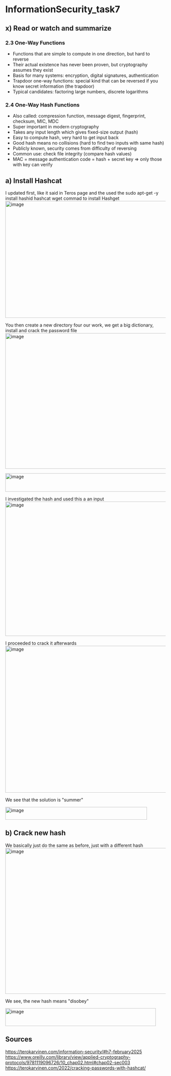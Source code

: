 # InformationSecurity_task7

## x) Read or watch and summarize

### 2.3 One-Way Functions

- Functions that are simple to compute in one direction, but hard to reverse
- Their actual existence has never been proven, but cryptography assumes they exist
- Basis for many systems: encryption, digital signatures, authentication
- Trapdoor one-way functions: special kind that can be reversed if you know secret information (the trapdoor)
- Typical candidates: factoring large numbers, discrete logarithms

### 2.4 One-Way Hash Functions

- Also called: compression function, message digest, fingerprint, checksum, MIC, MDC
- Super important in modern cryptography
- Takes any input length which gives fixed-size output (hash)
- Easy to compute hash, very hard to get input back
- Good hash means no collisions (hard to find two inputs with same hash)
- Publicly known, security comes from difficulty of reversing
- Common use: check file integrity (compare hash values)
- MAC = message authentication code = hash + secret key => only those with key can verify

## a) Install Hashcat

I updated first, like it said in Teros page and the used the sudo apt-get -y install hashid hashcat wget commad to install Hashget
<img width="794" height="367" alt="image" src="https://github.com/user-attachments/assets/3002c2b7-8209-469a-a02c-f58b12fccc1d" />

You then create a new directory four our work, we get a big dictionary, install and crack the password file
<img width="806" height="426" alt="image" src="https://github.com/user-attachments/assets/316a519e-1857-469c-a6f9-a857cd8de2a8" />

<img width="590" height="58" alt="image" src="https://github.com/user-attachments/assets/7e5f5d38-ac04-449c-acab-f391fc902128" />

I investigated the hash and used this a an input
<img width="771" height="422" alt="image" src="https://github.com/user-attachments/assets/a6664142-d534-4101-a78d-7f5f1d49f6e4" />

I proceeded to crack it afterwards 
<img width="772" height="461" alt="image" src="https://github.com/user-attachments/assets/0b9232ea-e099-46b2-a559-c13219a0220c" />

We see that the solution is "summer"

<img width="445" height="40" alt="image" src="https://github.com/user-attachments/assets/85a7bb03-44f3-4c6f-96d7-c4a824e548bb" />

## b) Crack new hash

We basically just do the same as before, just with a different hash
<img width="797" height="458" alt="image" src="https://github.com/user-attachments/assets/2bb05ee3-301a-4153-9f96-8213b1352ffe" />

We see, the new hash means "disobey"

<img width="473" height="56" alt="image" src="https://github.com/user-attachments/assets/6a04409a-8ac1-4e7a-9808-e425cf0d72dc" />

## Sources

https://terokarvinen.com/information-security/#h7-february2025
https://www.oreilly.com/library/view/applied-cryptography-protocols/9781119096726/10_chap02.html#chap02-sec003
https://terokarvinen.com/2022/cracking-passwords-with-hashcat/

